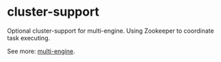 # cluster-support
Optional cluster-support for multi-engine. Using Zookeeper to coordinate task executing.

See more: [multi-engine](https://github.com/wangchongjie/multi-engine/wiki).
